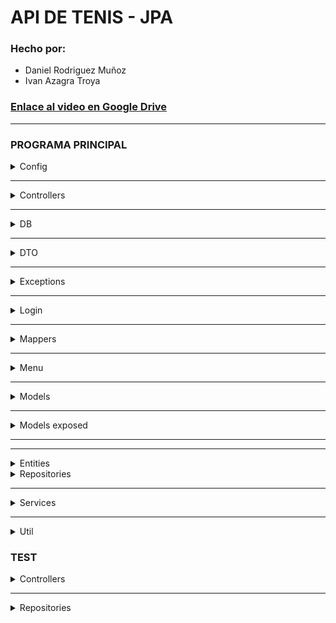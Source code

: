 # API DE TENIS - JPA 
### Hecho por: 
- Daniel Rodriguez Muñoz
- Ivan Azagra Troya

### [Enlace al video en Google Drive](https://drive.google.com/file/d/1Ca_K6DGbzdKIePWy1A-u3_kPTeXk4c8l/view?usp=sharing)

---

### PROGRAMA PRINCIPAL

<details>
  <summary>Config</summary>

### ApplicationProperties:

Esta clase simplemente se encarga de cargar las propiedades del fichero 
application.properties y si no lo consigue devuelve una IOException.
</details>

---

<details>
  <summary>Controllers</summary>

Los controladores se encargan de llamar a los servicios para que hagan sus respectivas 
funciones y de pasar a JSON lo que dichos servicios devuelvan, o un string de error si 
estos devuelven null, ya sea por un error o porque se ha buscado algo que no figura en la BD.

Son objects, por lo que son singletons thread-safe. Esta decisión se tomó para asegurarnos de que 
siempre que se haga una operacion en el programa, se pase por los mismos objetos controller, y no haya 
multiples objetos instanciados de estos cuando sería redundante.

Cada controlador tiene su(s) servicio(s) y las siguientes funciones (a excepcion de unos 
pocos, que tienen funciones especificas, que trataremos mas adelante):
---
La funcion findAllX (donde X es el tipo de objeto que devuelve en JSON) 
hace una llamada al servicio correspondiente y el resultado (una lista de X) lo pasa a string, por lo que 
la lista llama al toString de cada elemento. Metodo el cual tienen modificados los DTO para que al llamarse, se 
devuelvan a si mismos en JSON.

```kotlin 
suspend fun findAllUsers(): String {
    [...]
}
```
---
La funcion findXById(id) hace una llamada al servicio correspondiente 
y el resultado (X?) lo pasa a JSON si existe, y si devuelve un nulo devuelve un 
string con un mensaje de error diciendo que no se pudo encontrar.

Esta forma de gestionar los errores será muy usada a lo largo de esta practica, ya que asi nos 
evitamos tirar excepciones y hacer try catch por un tubo. Simplemente hacemos que las cosas 
devuelvan nulo si hay un error y al final si recibimos un nulo ponemos un mensaje de error pero sin 
tirar excepcion y por tanto sin tirar abajo el programa. Las unicas excepciones que podrian saltar estan en 
zonas que ni siquiera deberian ser accesibles mediante el uso de los menus (semi)implementados.
```kotlin
suspend fun getUserById(id: UUID): String {
    [...]
}
```
---
La funcion insertX(dto) hace una llamada de creacion al servicio correspondiente y 
el resultado (Xdto) lo pasa a JSON
```kotlin
suspend fun insertUser(dto: UserDTO): String {
    [...]
}
```
---
La funcion deleteX(dto) hace una llamada de borrado al servicio correspondiente y 
si el resultado es true(que significa que se ha borrado exitosamente
), devuelve el dto pasado por parametro en JSON. Si devuelve false, returnea el mensaje de 
error de que no se ha podido borrar X .
```kotlin
suspend fun deleteUser(dto: UserDTO): String {
    [...]
}
```
---
#### CASOS ESPECIALES: 

Las funciones getXbyY(campo: T) funcionan todas de la misma manera, excepto para user, porque en UserRepository hicimos 
consultas personalizadas (innecesarias, ya que todo se puede hacer con las operaciones CRUD y encima las 
consultas personalizadas son mas costosas para la BD, pero queriamos ponerlas en la práctica para practicarlas).

Generalmente, funcionan haciendo un findAllX y luego filtrandolo por Y; de esta manera 
obtenemos una lista filtrada por lo que queramos, que pasamos finalmente a toString y eso es lo que devolvemos.

Para el caso particular de Users, simplemente llamamos a las correspondientes funciones del servicio y lo que devuelven (UserDTO?) 
lo pasamos a JSON o si nos devolvio un nulo devolvemos un string de mensaje de error.

En el caso de Users tambien están getUserBy[Email/Phone]ForLogin: estas funciones 
hacen lo mismo de llamar al servicio pero devuelven directamente lo que devuelve el servicio, sin pasar a JSON. Estas funciones, como 
su nombre indica, existen unicamente para la clase Login, que necesita el objeto, no el JSON, pero no queriamos que accediese directamente a los servicios ni 
mucho menos a los repositorios, asique hicimos que los controladores se encargaran de ello.
```kotlin
suspend fun getUserByEmail(email: String): String {
    [...]
}
```
--- 

</details>

---

<details>
  <summary>DB</summary>

### Data.kt 

Esta clase tiene los datos iniciales de la base de datos, asi como las funciones necesarias para inicializarlos.

### HibernateManager

El controlador de la base de datos. Puede abrir y cerrar conexiones con la BD, asi como iniciar y commitear 
transacciones en la misma. Todo ello gracias a los metodos open(), close(), 
query() y transaction()

</details>

---

<details>
  <summary>DTO</summary>

Son las clases POKO con las que trabajará el programa fuera de los repositorios y la BD. 
Tienen los metodos fromJSON y toJSON (que el nombre los explica solos) y tienen un toString overrideado para que 
las devuelva como JSON al llamarlo, usando la libreria de Gson (que honestamente, no sabemos por que las listas no las pasa tambien a JSON cuando deberia hacerlo, pero 
bueno).
Algunas tienen la etiqueta @Expose porque en los metodos que las pasan a JSON hemos puesto un
excludeFieldsWithoutExposeAnnotation. Esto está asi porque las fechas daban problemas, asique para algunas clases 
hemos creado unas fechasString que se crean automaticamente al instanciar el objeto en base a las fechas que tengan. Estas son las que se mostraran en el JSON.

Todos los campos que tengan que ser calcuados automaticamente (como precios) se hacen en el constructor de los DTOs automaticamente. Asi no hay riesgo 
de incongruencias.
</details>

---

<details>
  <summary>Exceptions</summary>

### MapperException

Esta clase hereda de Exception pero con el mensaje de "Error en el mapper."

No tiene nada mas porque una piedra tiene más imaginacion que nosotros.
</details>

---

<details>
  <summary>Login</summary>

Este archivo consta de dos funciones: login() y register(), y ambas devuelven un UserDTO.

Ambas funciones son usadas en el principio del programa para, como su nombre indica, loguearse o registrarse.

Al loguearte, introduces tu email y contraseña, y el programa lanza una consulta asincronamente buscando un usuario 
con ese email. Si no encuentra el usuario, o la contraseña introducida (una vez encriptada) no coincide con la del 
usuario recuperado, le dice al cliente que las credenciales son incorrectas, sin especificar si el fallo esta en la contraseña o el email 
para evitar vulnerabilidades, y le dice si quiere salir del programa o continuar intentando loguearse. Si el usuario decide salir, hace un 
exitProcess(0), y de querer continuar, vuelve a pedir credenciales desde el principio.

Si te logueas como administrador porque introduces bien la contraseña y correo del admin, tendras acceso a un menu distinto del de los trabajadores y usuarios.

Al registrarte, introduces tus datos (nombre, apellido, numero de telefono, email, contraseña, repetir contraseña) 
y el programa lanza una consulta para comprobar si ya hay un usuario con el mismo email o numero de telefono. Si no lo hay, se crea un nuevo usuario en la base de datos CON EL ROL DE CLIENTE 
y devuelve el usuario creado. Si coincide el email o el telefono con el de otro usuario, o la contraseña no coincide con la contraseña repetida, te dice que los parametros son incorrectos (sin decir si lo incorrecto es el email o el numero de telefono) y te pregunta si 
quieres salir del programa o volver a intentarlo. Si le das a salir hace un exitProcess(0)
</details>

---

<details>
  <summary>Mappers</summary>

Estas clases se encargan de pasar de DTO a modelo y de modelo a DTO, haciendo las alteraciones necesarias, como cifrar las contraseñas de los usuarios o, en el caso especifico de los pedidos, 
a la hora de pasar de pedido a PedidoDTO, como este ultimo tiene una lista de tareas y turnos, el Mapper llama a los repositorios de tareas y turnos, hace un findAll de ambos y 
filtra las listas resultantes para quedarse solo con aquellas tareas y turnos que pertenezcan a ese pedido. Luego 
le pasa esas listas al constructor del DTO para crearlo. Esto esta hecho asi porque en la base de datos (y por tanto 
en el modelo), el pedido no tiene listas de nada, porque no queriamos que estas relaciones fuesen bidireccionales.
</details>

---

<details>
  <summary>Menu</summary>

Como es lo que menos tiene que ver con Acceso a Datos, será lo que menos expliquemos, que tampoco es plan de hacer esto innecesariamente largo (sobretodo 
tambien porque no esta implementado del todo, ya que no teniamos mas tiempo).

Basicamente, esta carpeta entera se encarga de proporcionarle al usuario una "interfaz" con la que interactuar con la aplicacion por consola.
</details>

---

<details>
  <summary>Models</summary>

Los modelos son clases POKO de lo que va a ser guardado en la base de datos.

Todos ellos constan de las etiquetas @Entity (para que tengan su respectiva tabla en la BD), 
@Table (para renombrar dicha tabla) y una @NamedQuery que es para el findAll.

Para sus atributos, el id esta marcado como @Id (para indicar que es 
el id de la entidad), @GenericGenerator(...) (para que hibernate sepa que es un uuid, si no daba problemas), 
@Column (para renombrar campos) y @Type(para indicarle que es tipo "uuid-char") (si no daba problemas).

Los modelos que presentan herencia (maquinas y tareas) tienen a la clase padre con la anotacion adicional 
@Inheritance(strategy = "InheritanceType.JOINED") porque queriamos que la base de datos 
tuviera una tabla por cada clase, y gracias a JOINED la base de datos creará una tabla para la clase padre y 
otra tabla para cada una de las hijas (sin ponerle a esas tablas los campos de la padre, simplemente referenciara a la 
clase padre). Asi nos evitamos tener una supertabla Tarea/Maquina con millones de campos nulos y nos evitamos tambien tener 
tablas con campos duplicados. 

Los campos que expresan una relacion muchos a uno (ManyToOne) tienen la etiqueta @ManyToOne seguida de @JoinColumn, 
donde entre parentesis se le expresa el nombre que tendra el campo en esta tabla, el nombre del campo al que referencia, y si 
admite nulos o no. Gracias a estas etiquetas podemos hacer las relaciones del programa. No hemos usado ni OneToMany, ni OneToOne, ni ManyToMany 
porque no hemos necesitado de ellas (y no queremos bidireccionalidad).

Los campos que fuesen fechas los hemos puesto con las etiquietas @Type(type = "org.hibernate.type.LocalDateTimeType")
y @CreationTimestamp porque si no daba problemas.

</details>

---
<details>
  <summary>Models exposed</summary>
Los modelos son clases POKO a secas, no tienen ningúna diferencia a un POKO normal, no utilizan anotaciones y solamente constan de un constructor utilizado en diferentes partes del programa.
</details>

---
---
<details>
  <summary>Entities</summary>

Las entidades son las clases dedicadas a crear las bases de datos y donde casan los valores con todos los parámetros de la base de datos para rellenar los valores necesarios


### Tabla 

Crea la tabla en la base de datos utilizando un id que se le pase extendiendo de una clase ya creada por Exposed:

```kotlin
object Table: UUIDTable("Nombre Tabla") {
  val atributo = reference("", Tabla con la relación)
  val número = integer("número")
}
```

---

### Dao

Setea el resultado a nulo, inicia transaccion, busca por ID, cierra transaccion y devuelve el resultado.
```kotlin
class Dao(id: EntityID<UUID>): UUIDEntity(id) {
  companion object: UUIDEntityClass<Dao>(Table)

  var atributo by Dao referencedOn Table.atributo
  var número by Table.número
}
```
---
  
---
</details>

<details>
  <summary>Repositories</summary>

Se encargan de hacer las operaciones CRUD (y en el caso de Users, un par mas) necesarias para que el programa funcione. 

Implementan la interfaz ICRUDRepository que les obliga a tener al menos un readAll, findById, 
create y delete.

---

### Read All 

Primero crea una lista mutable vacia del objeto que queramos devolver, luego abre una transaccion y 
como query hace una TypedQuery<T> llamando al metodo createNamedQuery del manager del controlador de la BD, y 
a ese metodo se le introduce por parametro el nombre de la namedQuery descrita en el modelo, asi como la clase del modelo 
a la que pertenece dicha NamedQuery.

Luego la lista se actualiza al resultList de la query, se finaliza la transaccion y se devuelve la lista.
```kotlin
override suspend fun readAll(): List<T> = withContext(Dispatchers.IO) {
    var result = mutableListOf<T>()
    HibernateManager.transaction {
        val query: TypedQuery<T> = HibernateManager.manager.createNamedQuery("T.findAll", T::class.java)
        result = query.resultList
    }
    result
}
```
Nota: * Donde en el codigo pone T no se refiere a un generico, sino al tipo que sea el repositorio, por ejemplo: Adquisicion.

---

### Find by ID

Setea el resultado a nulo, inicia transaccion, busca por ID, cierra transaccion y devuelve el resultado.
```kotlin
override suspend fun findById(id: UUID): T? = withContext(Dispatchers.IO) {
    var result: T? = null
    HibernateManager.transaction {
        result = HibernateManager.manager.find(T::class.java, id)
    }
    result
}
```

---

### Insert

Inicia transaccion, crea o actualiza (dependiendo de si ya existe o no ese objeto en la BD), cierra transaccion y 
devuelve el objeto pasado por parametro.
```kotlin
override suspend fun create(entity: Adquisicion): Adquisicion = withContext(Dispatchers.IO) {
    HibernateManager.transaction {
        HibernateManager.manager.merge(entity)
    }
    entity
}
```

---

### Delete
Setea el resultado a falso, inicia transaccion, busca por id la entidad pasada por parametro, si la encuentra 
la borra y setea el resultado a true, si no no hace nada, cierra transaccion y devuelve el resultado.

Es importante que el remove lo haga sobre el objeto recuperado por el findById y no sobre el pasado por parametro, ya que 
el objeto requiere de estar en la misma sesion para poder ser borrado.
```kotlin
override suspend fun delete(entity: Adquisicion): Boolean = withContext(Dispatchers.IO) {
    var result = false
    HibernateManager.transaction {
        val adquisicion = HibernateManager.manager.find(Adquisicion::class.java, entity.id)
        adquisicion?.let {
            HibernateManager.manager.remove(it)
            result = true
        }
    }
    result
}
```

--- 

## Casos especiales de User 

### Find by Email/Phone/Perfil 

Crea una lista mutable de usuarios, inicia la transaccion, crea una query en la que busca por el campo X, 
le setea a la query como parametro el que queremos y actualiza la lista mutable al resultList de la query; 
Cierra la transaccion y devuelve la lista.

```kotlin
suspend fun findByPerfil(profile: Profile): List<User> = withContext(Dispatchers.IO) {
    var result = mutableListOf<User>()
    HibernateManager.transaction {
        val query: TypedQuery<User> = manager.createQuery(
            "select u from User u where u.perfil = :profile", User::class.java)
        query.setParameter("profile", profile)
        result = query.resultList
    }
    result
}
```

</details>

---

<details>
  <summary>Services</summary>

Los servicios tienen un repositorio inyectado por constructor y, gracias a este y al mapper, 
se encargara de llamar al repositorio para que haga las operaciones CRUD necesarias pero lo que 
dicho repositorio devuelva, el servicio lo transformara en DTO gracias al mapper y devolvera eso. 

En esencia, para los create y delete recibe un DTO y devuelve un DTO, haciendo un insert/delete 
del DTO mapeado a Modelo, y el resultado lo pasará de Modelo de vuelta a DTO, devolviendo el susodicho DTO.
Para findAll y findById simplemente el Modelo o lista de modelos los pasa a DTO o lista de DTOs y los devuelve.

Los servicios son simples porque queriamos que el bulto de la logica de negocio estuviera en los controladores.

Todos extienden de la clase abstracta BaseService, que tiene ya hechos los metodos crud pero sin pasar a DTO.

</details>

---

<details>
  <summary>Util</summary>

Un archivo con funciones de utilidad varias:
- Encode codifica un string dado a SHA-512 y devuelve el string codificado.
- BetweenXandY coge un string pasado por parametro y lo intenta convertir a Int. Si no 
puede, da un nulo (y si da un nulo returnea false) y si puede y ese numero se encuentra entre X e Y (inclusive) 
returnea true. Returnea false si el numero pasado a int no está entre esos valores inclusive.
- waitingText recibe por parametro un Deferred y printea un puntito cada 0.1s en grupos de tres puntitos
hasta que ese deferred sea completado.

</details>

### TEST

<details>
  <summary>Controllers</summary>

Clases para testar unitariamente los controladores usando MockK (y JUnit). 
</details>

---

<details>
  <summary>Repositories</summary>

Clases para testear (unitariamente, aunque tecnicamente seria 
de integracion porque por debajo usa hibernate, pero se asume que hibernate esta 
completamente testeado) los repositorios usando JUnit.
</details>
